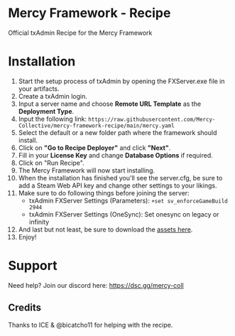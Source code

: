 # Mercy Framework - Recipe
Official txAdmin Recipe for the Mercy Framework

# Installation
1. Start the setup process of txAdmin by opening the FXServer.exe file in your artifacts.
2. Create a txAdmin login.
3. Input a server name and choose **Remote URL Template** as the **Deployment Type**.
4. Input the following link: `https://raw.githubusercontent.com/Mercy-Collective/mercy-framework-recipe/main/mercy.yaml`
5. Select the default or a new folder path where the framework should install.
6. Click on **"Go to Recipe Deployer"** and click **"Next"**.
7. Fill in your **License Key** and change **Database Options** if required.
8. Click on "Run Recipe".
9. The Mercy Framework will now start installing.
10. When the installation has finished you'll see the server.cfg, be sure to add a Steam Web API key and change other settings to your likings. 
11. Make sure to do following things before joining the server:
    - txAdmin FXServer Settings (Parameters): `+set sv_enforceGameBuild 2944`
    - txAdmin FXServer Settings (OneSync): Set onesync on legacy or infinity
12. And last but not least, be sure to download the [assets here](https://drive.google.com/file/d/14bykYwyLer-ET1Gh33b_WyE83khmrypw/view?usp=share_link).
13. Enjoy!

# Support
Need help? 
Join our discord here: https://dsc.gg/mercy-coll

## Credits
Thanks to ICE & @bicatcho11 for helping with the recipe.


   
